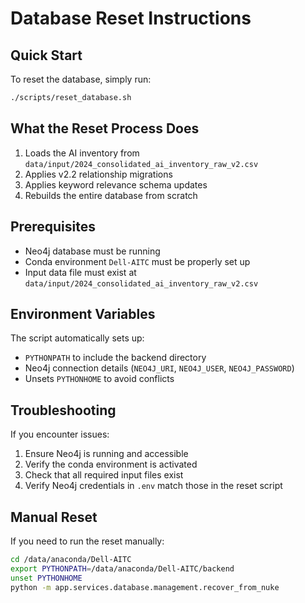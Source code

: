 # Database Reset Instructions

## Quick Start
To reset the database, simply run:
```bash
./scripts/reset_database.sh
```

## What the Reset Process Does
1. Loads the AI inventory from `data/input/2024_consolidated_ai_inventory_raw_v2.csv`
2. Applies v2.2 relationship migrations
3. Applies keyword relevance schema updates
4. Rebuilds the entire database from scratch

## Prerequisites
- Neo4j database must be running
- Conda environment `Dell-AITC` must be properly set up
- Input data file must exist at `data/input/2024_consolidated_ai_inventory_raw_v2.csv`

## Environment Variables
The script automatically sets up:
- `PYTHONPATH` to include the backend directory
- Neo4j connection details (`NEO4J_URI`, `NEO4J_USER`, `NEO4J_PASSWORD`)
- Unsets `PYTHONHOME` to avoid conflicts

## Troubleshooting
If you encounter issues:
1. Ensure Neo4j is running and accessible
2. Verify the conda environment is activated
3. Check that all required input files exist
4. Verify Neo4j credentials in `.env` match those in the reset script

## Manual Reset
If you need to run the reset manually:
```bash
cd /data/anaconda/Dell-AITC
export PYTHONPATH=/data/anaconda/Dell-AITC/backend
unset PYTHONHOME
python -m app.services.database.management.recover_from_nuke
``` 